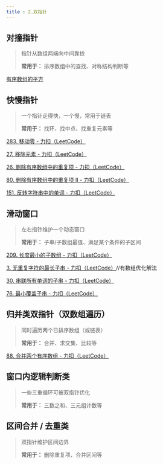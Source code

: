 ```yaml
---
title : 2.双指针
---
```


## 对撞指针

>指针从数组两端向中间靠拢
>
>**常用于：** 排序数组中的查找、对称结构判断等

[ 有序数组的平方](https://leetcode.cn/problems/squares-of-a-sorted-array/)

## 快慢指针

>一个指针走得快，一个慢，常用于链表
>
>**常用于：** 找环、找中点、找重复元素等

[283. 移动零 - 力扣（LeetCode）](https://leetcode.cn/problems/move-zeroes/description/?envType=study-plan-v2&envId=programming-skills)

[27. 移除元素 - 力扣（LeetCode）](https://leetcode.cn/problems/remove-element/description/?envType=study-plan-v2&envId=top-interview-150)

[26. 删除有序数组中的重复项 - 力扣（LeetCode）](https://leetcode.cn/problems/remove-duplicates-from-sorted-array/description/?envType=study-plan-v2&envId=top-interview-150)

[80. 删除有序数组中的重复项 II - 力扣（LeetCode）](https://leetcode.cn/problems/remove-duplicates-from-sorted-array-ii/description/?envType=study-plan-v2&envId=top-interview-150)

[151. 反转字符串中的单词 - 力扣（LeetCode）](https://leetcode.cn/problems/reverse-words-in-a-string/?envType=study-plan-v2&envId=top-interview-150)

## 滑动窗口

>左右指针维护一个动态窗口
>
>**常用于：** 子串/子数组最值、满足某个条件的子区间

[209. 长度最小的子数组 - 力扣（LeetCode）](https://leetcode.cn/problems/minimum-size-subarray-sum/description/?envType=study-plan-v2&envId=top-interview-150)

[3. 无重复字符的最长子串 - 力扣（LeetCode）](https://leetcode.cn/problems/longest-substring-without-repeating-characters/description/?envType=study-plan-v2&envId=top-interview-150)//有数组优化解法

[30. 串联所有单词的子串 - 力扣（LeetCode）](https://leetcode.cn/problems/substring-with-concatenation-of-all-words/description/?envType=study-plan-v2&envId=top-interview-150)

[76. 最小覆盖子串 - 力扣（LeetCode）](https://leetcode.cn/problems/minimum-window-substring/description/?envType=study-plan-v2&envId=top-interview-150)

## 归并类双指针（双数组遍历）

>同时遍历两个已排序数组（或链表）
>
>**常用于：** 合并、求交集、比较等

[88. 合并两个有序数组 - 力扣（LeetCode）](https://leetcode.cn/problems/merge-sorted-array/description/?envType=study-plan-v2&envId=top-interview-150)

## 窗口内逻辑判断类

>一些三重循环可被双指针优化
>
>**常用于：** 三数之和、三元组计数等

## **区间合并 / 去重类**

>双指针维护区间边界
>
>**常用于：** 删除重复项、合并区间等